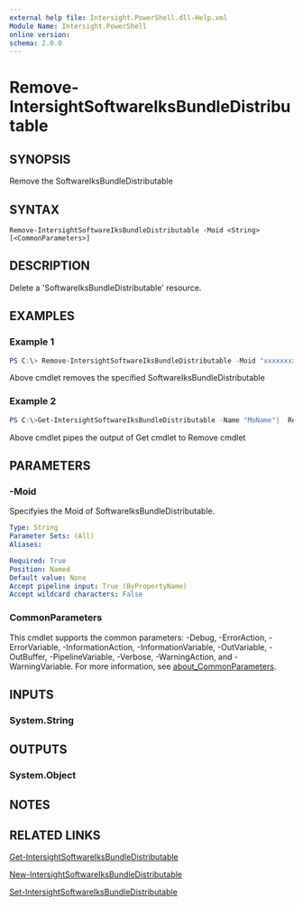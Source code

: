 ```yaml
---
external help file: Intersight.PowerShell.dll-Help.xml
Module Name: Intersight.PowerShell
online version:
schema: 2.0.0
---
```


# Remove-IntersightSoftwareIksBundleDistributable

## SYNOPSIS
Remove the SoftwareIksBundleDistributable

## SYNTAX

```
Remove-IntersightSoftwareIksBundleDistributable -Moid <String> [<CommonParameters>]
```

## DESCRIPTION
Delete a &apos;SoftwareIksBundleDistributable&apos; resource.

## EXAMPLES

### Example 1
```powershell
PS C:\> Remove-IntersightSoftwareIksBundleDistributable -Moid "xxxxxxxxxxxxxxxxxxxxxxxxxxx"
```
Above cmdlet removes the specified SoftwareIksBundleDistributable 

### Example 2
```powershell
PS C:\>Get-IntersightSoftwareIksBundleDistributable -Name "MoName"|  Remove-IntersightSoftwareIksBundleDistributable
```
Above cmdlet pipes the output of Get cmdlet to Remove cmdlet

## PARAMETERS

### -Moid
Specifyies the Moid of SoftwareIksBundleDistributable.

```yaml
Type: String
Parameter Sets: (All)
Aliases:

Required: True
Position: Named
Default value: None
Accept pipeline input: True (ByPropertyName)
Accept wildcard characters: False
```

### CommonParameters
This cmdlet supports the common parameters: -Debug, -ErrorAction, -ErrorVariable, -InformationAction, -InformationVariable, -OutVariable, -OutBuffer, -PipelineVariable, -Verbose, -WarningAction, and -WarningVariable. For more information, see [about_CommonParameters](http://go.microsoft.com/fwlink/?LinkID=113216).

## INPUTS

### System.String

## OUTPUTS

### System.Object
## NOTES

## RELATED LINKS

[Get-IntersightSoftwareIksBundleDistributable](./Get-IntersightSoftwareIksBundleDistributable.md)

[New-IntersightSoftwareIksBundleDistributable](./New-IntersightSoftwareIksBundleDistributable.md)

[Set-IntersightSoftwareIksBundleDistributable](./Set-IntersightSoftwareIksBundleDistributable.md)

